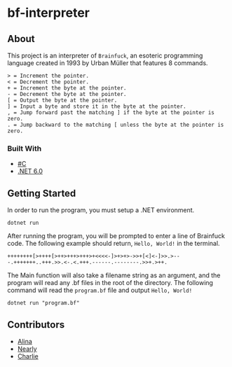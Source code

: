 # bf-interpreter

## About

This project is an interpreter of `Brainfuck`, an esoteric programming language created in 1993 by Urban Müller that features 8 commands.
```brainfuck
> = Increment the pointer.
< = Decrement the pointer.
+ = Increment the byte at the pointer.
- = Decrement the byte at the pointer.
[ = Output the byte at the pointer.
] = Input a byte and store it in the byte at the pointer.
, = Jump forward past the matching ] if the byte at the pointer is zero.
. = Jump backward to the matching [ unless the byte at the pointer is zero.
```
 
### Built With
- [#C](https://docs.microsoft.com/en-us/dotnet/csharp/)
- [.NET 6.0](https://dotnet.microsoft.com/en-us/download/dotnet/6.0)

## Getting Started

In order to run the program, you must setup a .NET environment.

```
dotnet run
```

After running the program, you will be prompted to enter a line of Brainfuck code. The following example should return, ```Hello, World!``` in the terminal.
```brainfuck 
++++++++[>++++[>++>+++>+++>+<<<<-]>+>+>->>+[<]<-]>>.>---.+++++++..+++.>>.<-.<.+++.------.--------.>>+.>++.
```
The Main function will also take a filename string as an argument, and the program will read any .bf files in the root of the directory. The following command will read the ```program.bf``` file and output ```Hello, World!```

```
dotnet run "program.bf"
```

## Contributors
- [Alina](https://github.com/mlkywy)
- [Nearly](https://github.com/nearly4ever)
- [Charlie](https://github.com/Peekoe)


